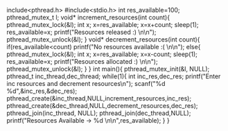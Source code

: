 include<pthread.h>
#include<stdio.h>
int res_available=100;
pthread_mutex_t l;
void* increment_resources(int count){
	pthread_mutex_lock(&l);
	int x;
	x=res_available;
	x=x+count;
	sleep(1);
	res_available=x;
	printf("Resources released :) \n\n");
	pthread_mutex_unlock(&l);
}
void* decrement_resources(int count){
	if(res_available<count) printf("No resources available :( \n\n");
	else{
		pthread_mutex_lock(&l);
		int x;
		x=res_available;
		x=x-count;
		sleep(1);
		res_available=x;
		printf("Resources allocated :) \n\n");
		pthread_mutex_unlock(&l);
	}
}
int main(){
	pthread_mutex_init(&l, NULL);
    pthread_t inc_thread,dec_thread;
    while(1){
    	 int inc_res,dec_res;
         printf("Enter inc resources and decrement resources\n");
         scanf("%d %d",&inc_res,&dec_res);
	     pthread_create(&inc_thread,NULL,increment_resources,inc_res);
         pthread_create(&dec_thread,NULL,decrement_resources,dec_res);
	     pthread_join(inc_thread, NULL);
         pthread_join(dec_thread,NULL);
	     printf("Resources Available -> %d \n\n",res_available);
	}
}
